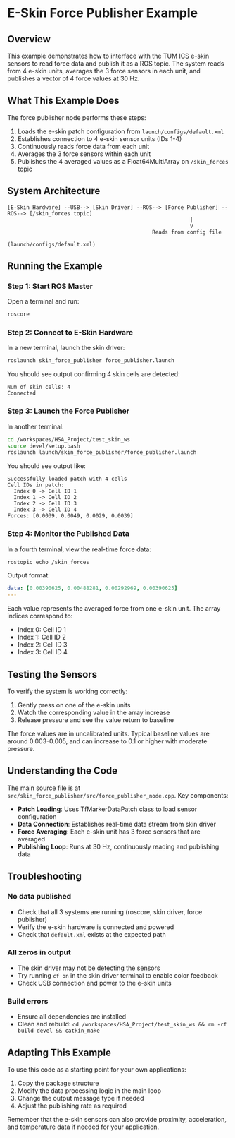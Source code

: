 # E-Skin Force Publisher Example

## Overview
This example demonstrates how to interface with the TUM ICS e-skin sensors to read force data and publish it as a ROS topic. The system reads from 4 e-skin units, averages the 3 force sensors in each unit, and publishes a vector of 4 force values at 30 Hz.

## What This Example Does
The force publisher node performs these steps:
1. Loads the e-skin patch configuration from `launch/configs/default.xml`
2. Establishes connection to 4 e-skin sensor units (IDs 1-4)
3. Continuously reads force data from each unit
4. Averages the 3 force sensors within each unit
5. Publishes the 4 averaged values as a Float64MultiArray on `/skin_forces` topic

## System Architecture
```
[E-Skin Hardware] --USB--> [Skin Driver] --ROS--> [Force Publisher] --ROS--> [/skin_forces topic]
                                                          |
                                                          v
                                              Reads from config file
                                              (launch/configs/default.xml)
```

## Running the Example

### Step 1: Start ROS Master
Open a terminal and run:
```bash
roscore
```

### Step 2: Connect to E-Skin Hardware
In a new terminal, launch the skin driver:
```bash
roslaunch skin_force_publisher force_publisher.launch
```

You should see output confirming 4 skin cells are detected:
```
Num of skin cells: 4
Connected
```

### Step 3: Launch the Force Publisher
In another terminal:
```bash
cd /workspaces/HSA_Project/test_skin_ws
source devel/setup.bash
roslaunch launch/skin_force_publisher/force_publisher.launch
```

You should see output like:
```
Successfully loaded patch with 4 cells
Cell IDs in patch:
  Index 0 -> Cell ID 1
  Index 1 -> Cell ID 2
  Index 2 -> Cell ID 3
  Index 3 -> Cell ID 4
Forces: [0.0039, 0.0049, 0.0029, 0.0039]
```

### Step 4: Monitor the Published Data
In a fourth terminal, view the real-time force data:
```bash
rostopic echo /skin_forces
```

Output format:
```yaml
data: [0.00390625, 0.00488281, 0.00292969, 0.00390625]
---
```

Each value represents the averaged force from one e-skin unit. The array indices correspond to:
- Index 0: Cell ID 1
- Index 1: Cell ID 2  
- Index 2: Cell ID 3
- Index 3: Cell ID 4

## Testing the Sensors
To verify the system is working correctly:
1. Gently press on one of the e-skin units
2. Watch the corresponding value in the array increase
3. Release pressure and see the value return to baseline

The force values are in uncalibrated units. Typical baseline values are around 0.003-0.005, and can increase to 0.1 or higher with moderate pressure.

## Understanding the Code
The main source file is at `src/skin_force_publisher/src/force_publisher_node.cpp`. Key components:

- **Patch Loading**: Uses TfMarkerDataPatch class to load sensor configuration
- **Data Connection**: Establishes real-time data stream from skin driver
- **Force Averaging**: Each e-skin unit has 3 force sensors that are averaged
- **Publishing Loop**: Runs at 30 Hz, continuously reading and publishing data

## Troubleshooting

### No data published
- Check that all 3 systems are running (roscore, skin driver, force publisher)
- Verify the e-skin hardware is connected and powered
- Check that `default.xml` exists at the expected path

### All zeros in output
- The skin driver may not be detecting the sensors
- Try running `cf on` in the skin driver terminal to enable color feedback
- Check USB connection and power to the e-skin units

### Build errors
- Ensure all dependencies are installed
- Clean and rebuild: `cd /workspaces/HSA_Project/test_skin_ws && rm -rf build devel && catkin_make`

## Adapting This Example
To use this code as a starting point for your own applications:
1. Copy the package structure
2. Modify the data processing logic in the main loop
3. Change the output message type if needed
4. Adjust the publishing rate as required

Remember that the e-skin sensors can also provide proximity, acceleration, and temperature data if needed for your application.
